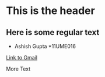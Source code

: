 # This is the header

## Here is some regular text

* Ashish Gupta
*11UME016

[Link to Gmail](https://www.gmail.co.in)

More Text
